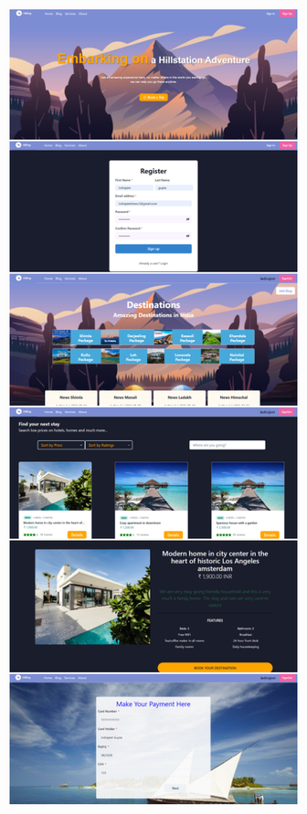<img src='./src/images/home.png'/>

<img src='./src/images/singup.png'/>

<img src='./src/images/blog.png'>

<img src='./src/images/service.png'>

<img src='./src/images/detail.png'>

<img src='./src/images/payment.png'>


